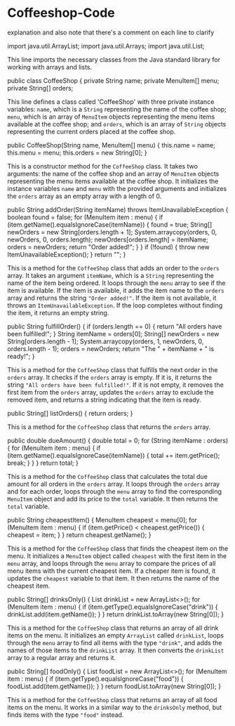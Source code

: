# Coffeeshop-Code
explanation and also note that there's a comment on each line to clarify

import java.util.ArrayList;
import java.util.Arrays;
import java.util.List;


This line imports the necessary classes from the Java standard library for working with arrays and lists.


public class CoffeeShop {
    private String name;
    private MenuItem[] menu;
    private String[] orders;


This line defines a class called 'CoffeeShop' with three private instance variables: `name`, which is a `String` representing the name of the coffee shop; `menu`, which is an array of `MenuItem` objects representing the menu items available at the coffee shop; and `orders`, which is an array of `String` objects representing the current orders placed at the coffee shop.


public CoffeeShop(String name, MenuItem[] menu) {
    this.name = name;
    this.menu = menu;
    this.orders = new String[0];
}


This is a constructor method for the `CoffeeShop` class. It takes two arguments: the name of the coffee shop and an array of `MenuItem` objects representing the menu items available at the coffee shop. It initializes the instance variables `name` and `menu` with the provided arguments and initializes the `orders` array as an empty array with a length of 0.

public String addOrder(String itemName) throws ItemUnavailableException {
    boolean found = false;
    for (MenuItem item : menu) {
        if (item.getName().equalsIgnoreCase(itemName)) {
            found = true;
            String[] newOrders = new String[orders.length + 1];
            System.arraycopy(orders, 0, newOrders, 0, orders.length);
            newOrders[orders.length] = itemName;
            orders = newOrders;
            return "Order added!";
        }
    }
    if (!found) {
        throw new ItemUnavailableException();
    }
    return "";
}


This is a method for the `CoffeeShop` class that adds an order to the `orders` array. It takes an argument `itemName`, which is a `String` representing the name of the item being ordered. It loops through the `menu` array to see if the item is available. If the item is available, it adds the item name to the `orders` array and returns the string `"Order added!"`. If the item is not available, it throws an `ItemUnavailableException`. If the loop completes without finding the item, it returns an empty string.


public String fulfillOrder() {
    if (orders.length == 0) {
        return "All orders have been fulfilled!";
    }
    String itemName = orders[0];
    String[] newOrders = new String[orders.length - 1];
    System.arraycopy(orders, 1, newOrders, 0, orders.length - 1);
    orders = newOrders;
    return "The " + itemName + " is ready!";
}


This is a method for the `CoffeeShop` class that fulfills the next order in the `orders` array. It checks if the `orders` array is empty. If it is, it returns the string `"All orders have been fulfilled!"`. If it is not empty, it removes the first item from the `orders` array, updates the `orders` array to exclude the removed item, and returns a string indicating that the item is ready.


public String[] listOrders() {
    return orders;
}


This is a method for the `CoffeeShop` class that returns the `orders` array.


public double dueAmount() {
    double total = 0;
    for (String itemName : orders) {
        for (MenuItem item : menu) {
            if (item.getName().equalsIgnoreCase(itemName)) {
                total += item.getPrice();
                break;
            }
        }
    }
    return total;
}


This is a method for the `CoffeeShop` class that calculates the total due amount for all orders in the `orders` array. It loops through the `orders` array and for each order, loops through the `menu` array to find the corresponding `MenuItem` object and add its price to the `total` variable. It then returns the `total` variable.


public String cheapestItem() {
    MenuItem cheapest = menu[0];
    for (MenuItem item : menu) {
        if (item.getPrice() < cheapest.getPrice()) {
            cheapest = item;
        }
    }
    return cheapest.getName();
}


This is a method for the `CoffeeShop` class that finds the cheapest item on the menu. It initializes a `MenuItem` object called `cheapest` with the first item in the `menu` array, and loops through the `menu` array to compare the prices of all menu items with the current cheapest item. If a cheaper item is found, it updates the `cheapest` variable to that item. It then returns the name of the cheapest item.


public String[] drinksOnly() {
    List<String> drinkList = new ArrayList<>();
    for (MenuItem item : menu) {
        if (item.getType().equalsIgnoreCase("drink")) {
            drinkList.add(item.getName());
        }
    }
    return drinkList.toArray(new String[0]);
}


This is a method for the `CoffeeShop` class that returns an array of all drink items on the menu. It initializes an empty `ArrayList` called `drinkList`, loops through the `menu` array to find all items with the type `"drink"`, and adds the names of those items to the `drinkList` array. It then converts the `drinkList` array to a regular array and returns it.


public String[] foodOnly() {
    List<String> foodList = new ArrayList<>();
    for (MenuItem item : menu) {
        if (item.getType().equalsIgnoreCase("food")) {
            foodList.add(item.getName());
        }
    }
    return foodList.toArray(new String[0]);
}


This is a method for the `CoffeeShop` class that returns an array of all food items on the menu. It works in a similar way to the `drinksOnly` method, but finds items with the type `"food"` instead.

